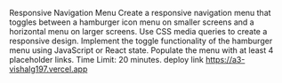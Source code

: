 Responsive Navigation Menu
Create a responsive navigation menu that toggles between a hamburger icon menu on smaller screens and a horizontal menu on larger screens.
Use CSS media queries to create a responsive design.
Implement the toggle functionality of the hamburger menu using JavaScript or React state.
Populate the menu with at least 4 placeholder links.
Time Limit: 20 minutes.
deploy link https://a3-vishalg197.vercel.app